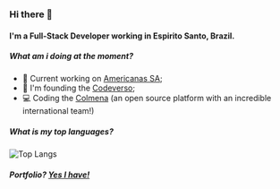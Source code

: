 ### Hi there 👋

#### I'm a Full-Stack Developer working in Espirito Santo, Brazil.

##### What am i doing at the moment?

- 🏢 Current working on [Americanas SA](https://www.americanas.com.br/);
- 🚀 I'm founding the [Codeverso](https://github.com/codeversoteam);
- 💻 Coding the [Colmena](https://blog.colmena.media/) (an open source platform with an incredible international team!)

##### What is my top languages?

![Top Langs](https://github-readme-stats.vercel.app/api/top-langs/?username=antunesgabriel&theme=radical)

##### Portfolio? [Yes I have!](https://gabrielantunes.vercel.app)
